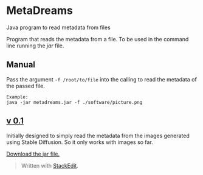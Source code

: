 # MetaDreams
Java program to read metadata from files

Program that reads the metadata from a file. To be used in the command line running the *jar* file.

 ## Manual
 Pass the argument `-f /root/to/file` into the calling to read the metadata of the passed file.

    Example:
    java -jar metadreams.jar -f ./software/picture.png

## [v 0.1](https://github.com/archangelproject/MetaDreams/releases/tag/v0.1)
Initially designed to simply read the metadata from the images generated using Stable Diffusion. So it only works with images so far.

[Download the jar file.](https://github.com/archangelproject/MetaDreams/releases/download/v0.1/metadreams.jar)

> Written with [StackEdit](https://stackedit.io/).